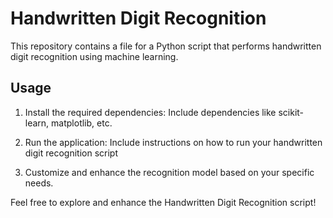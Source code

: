 
# Handwritten Digit Recognition

This repository contains a file for a Python script that performs handwritten digit recognition using machine learning.

## Usage

1. Install the required dependencies:
Include dependencies like scikit-learn, matplotlib, etc.

2. Run the application:
Include instructions on how to run your handwritten digit recognition script

3. Customize and enhance the recognition model based on your specific needs.

Feel free to explore and enhance the Handwritten Digit Recognition script!
